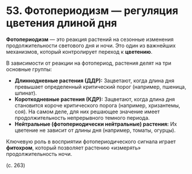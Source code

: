 # 53. Фотопериодизм — регуляция цветения длиной дня

**Фотопериодизм** — это реакция растений на сезонные изменения продолжительности светового дня и ночи. Это один из важнейших механизмов, который контролирует переход к **цветению**.

В зависимости от реакции на фотопериод, растения делят на три основные группы:

*   **Длиннодневные растения (ДДР):** Зацветают, когда длина дня превышает определенный критический порог (например, пшеница, шпинат).
*   **Короткодневные растения (КДР):** Зацветают, когда длина дня становится короче критического порога (например, хризантемы, соя). На самом деле, для них решающее значение имеет продолжительность непрерывного темного периода.
*   **Нейтральные (фотопериодически нейтральные) растения:** Их цветение не зависит от длины дня (например, томаты, огурцы).

Ключевую роль в восприятии фотопериодического сигнала играет **фитохром**, который позволяет растению «измерять» продолжительность ночи.

(с. 263)
